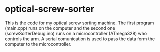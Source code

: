 # optical-screw-sorter
This is the code for my optical screw sorting machine. The first program (main.cpp) runs on the computer and the second one (screwSorterDebug.ino) runs on a microcontroller (ATmega328) who controls the arm. A serial comunication is used to pass the data form the computer to the microcontroller.
